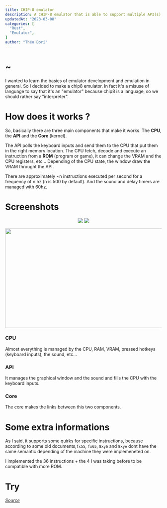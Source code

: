 ```yaml
---
title: CHIP-8 emulator
description: A CHIP-8 emulator that is able to support multiple API(s) and interpreter(s) implementations, it also supports some quirks for load and shift instructions. Adjustable clock speed from 500hz to 2000hz.
updatedAt: "2023-03-08"
categories: [
  "Rust",
  "Emulator",
]
author: "Théo Bori"
---
```


# ~

I wanted to learn the basics of emulator development and emulation in general. So I decided to make a chip8 emulator.
In fact it's a misuse of language to say that it's an "emulator" because chip8 is a language, so we should rather say "interpreter".

# How does it works ?

So, basically there are three main components that make it works. The **CPU**, the **API** and the **Core** (kernel).

The API polls the keyboard inputs and send them to the CPU that put them in the right memory location.
The CPU fetch, decode and execute an instruction from a **ROM** (program or game), it can change the VRAM and the CPU registers, etc ..
Depending of the CPU state, the window draw the VRAM throught the API.

There are approximately ~n instructions executed per second for a frequency of n hz (n is 500 by default).
And the sound and delay timers are managed with 60hz.

# Screenshots


<p align="center" width="100%">
  <img src="/breakout_320_160.png">
  <img src="/space_invaders_320_160.png">
</p>

<p align="center" width="100%">
  <img src="/ibm_logo_640_320.png" width="640px" height="320px">
</p>

### CPU

Almost everything is managed by the CPU, RAM, VRAM, pressed hotkeys (keyboard inputs), the sound, etc...

### API

It manages the graphical window and the sound and fills the CPU with the keyboard inputs.

### Core

The core makes the links between this two components.

# Some extra informations

As I said, it supports some quirks for specific instructions, because according to some old documents,`fx55`, `fx65`, `8xy6` and `8xye` dont have the same semantic depending of the machine they were implemeneted on.

I implemented the 36 instructions + the 4 I was taking before to be compatible with more ROM.

# Try

[*Source*](https://github.com/theobori/tinychip)
